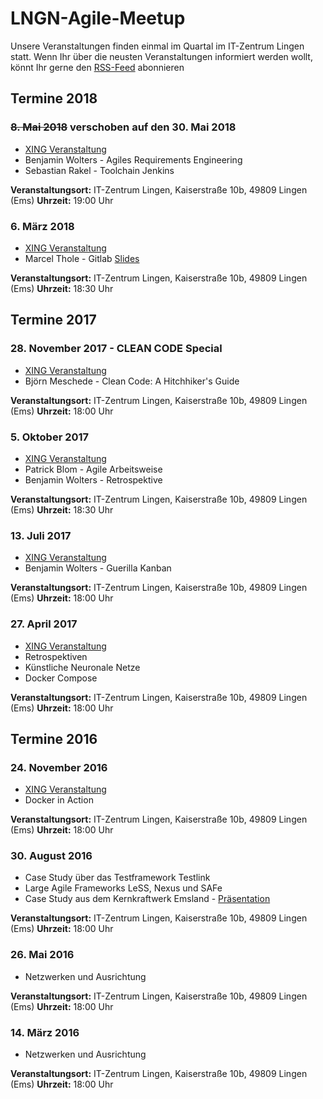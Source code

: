 # LNGN-Agile-Meetup
Unsere Veranstaltungen finden einmal im Quartal im IT-Zentrum Lingen statt. 
Wenn Ihr über die neusten Veranstaltungen informiert werden wollt, könnt Ihr gerne 
den [RSS-Feed](https://github.com/lngn-agile-meetup/lngn-agile-meetup.github.io/commits/master.atom) abonnieren

## Termine 2018

### ~~8. Mai 2018~~ verschoben auf den 30. Mai 2018
* [XING Veranstaltung](https://www.xing.com/events/lngn-agile-meetup-1949515)
* Benjamin Wolters - Agiles Requirements Engineering
* Sebastian Rakel - Toolchain Jenkins

__Veranstaltungsort:__ IT-Zentrum Lingen, Kaiserstraße 10b, 49809 Lingen (Ems)
__Uhrzeit:__ 19:00 Uhr

### 6. März 2018
* [XING Veranstaltung](https://www.xing.com/events/lngn-agile-meetup-nine-1915601)
* Marcel Thole - Gitlab [Slides](https://talks.marcelthole.de/toolchains/gitlab.html)

__Veranstaltungsort:__ IT-Zentrum Lingen, Kaiserstraße 10b, 49809 Lingen (Ems)
__Uhrzeit:__ 18:30 Uhr

## Termine 2017

### 28. November 2017 - CLEAN CODE Special
* [XING Veranstaltung](https://www.xing.com/events/lngn-agile-meetup-clean-code-special-1873530)
* Björn Meschede - Clean Code: A Hitchhiker's Guide

__Veranstaltungsort:__ IT-Zentrum Lingen, Kaiserstraße 10b, 49809 Lingen (Ems)
__Uhrzeit:__ 18:00 Uhr

### 5. Oktober 2017
* [XING Veranstaltung](https://www.xing.com/events/lngn-agile-meetup-1853207)
* Patrick Blom - Agile Arbeitsweise 
* Benjamin Wolters - Retrospektive

__Veranstaltungsort:__ IT-Zentrum Lingen, Kaiserstraße 10b, 49809 Lingen (Ems)
__Uhrzeit:__ 18:30 Uhr

### 13. Juli 2017
* [XING Veranstaltung](https://www.xing.com/events/lngn-agile-meetup-1833581)
* Benjamin Wolters - Guerilla Kanban

__Veranstaltungsort:__ IT-Zentrum Lingen, Kaiserstraße 10b, 49809 Lingen (Ems)
__Uhrzeit:__ 18:00 Uhr

### 27. April 2017
* [XING Veranstaltung](https://www.xing.com/events/lngn-agile-meetup-five-1811313)
* Retrospektiven
* Künstliche Neuronale Netze
* Docker Compose

__Veranstaltungsort:__ IT-Zentrum Lingen, Kaiserstraße 10b, 49809 Lingen (Ems)
__Uhrzeit:__ 18:00 Uhr

## Termine 2016

### 24. November 2016
* [XING Veranstaltung](https://www.xing.com/events/docker-action-lngn-agile-meetup-four-1745326)
* Docker in Action

__Veranstaltungsort:__ IT-Zentrum Lingen, Kaiserstraße 10b, 49809 Lingen (Ems)
__Uhrzeit:__ 18:00 Uhr


### 30. August 2016
* Case Study über das Testframework Testlink
* Large Agile Frameworks LeSS, Nexus und SAFe 
* Case Study aus dem Kernkraftwerk Emsland - [Präsentation](assets/2016_08_30_KUB.ppsx)

__Veranstaltungsort:__ IT-Zentrum Lingen, Kaiserstraße 10b, 49809 Lingen (Ems)
__Uhrzeit:__ 18:00 Uhr


### 26. Mai 2016
* Netzwerken und Ausrichtung

__Veranstaltungsort:__ IT-Zentrum Lingen, Kaiserstraße 10b, 49809 Lingen (Ems)
__Uhrzeit:__ 18:00 Uhr


### 14. März 2016
* Netzwerken und Ausrichtung

__Veranstaltungsort:__ IT-Zentrum Lingen, Kaiserstraße 10b, 49809 Lingen (Ems)
__Uhrzeit:__ 18:00 Uhr

